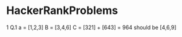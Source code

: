 # HackerRankProblems

1 Q.1 a = [1,2,3]
     B = [3,4,6]
     C = [321] + [643] =  964
     should be [4,6,9]
